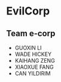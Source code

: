 # EvilCorp

Team e-corp
-----------
- GUOXIN LI
- WADE HICKEY
- KAIHANG ZENG
- XIAOXUE FANG
- CAN YILDIRIM
